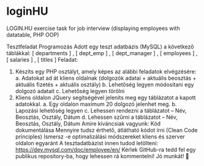 # loginHU
LOGIN.HU exercise task for job interview (displaying employees with datatable, PHP OOP)

Tesztfeladat
Programozás
Adott egy teszt adatbázis (MySQL) a következő táblákkal:
[ departments ] , [ dept_emp ] , [ dept_manager ] , [ employees ] , [ salaries ] , [ titles ]
Feladat:
1.	Készíts egy PHP osztályt, amely képes az alábbi feladatok elvégzésére: 
a.	Adatokat ad át kliens oldalnak 
(dolgozók adatai + aktuális beosztás + aktuális fizetés + aktuális osztály)
b.	Lehetőség legyen módosítani egy dolgozó adatait
c.	Lehetőség legyen törölni
2.	Kliens oldalon JQuery segítségével jeleníts meg egy táblázatot a kapott 
adatokkal. 
a.	Egy oldalon maximum 20 dolgozó jelenhet meg.
b.	Lapozási lehetőség legyen
c.	Lehessen rendezni a táblázatot – Név, Beosztás, Osztály, Dátum
d.	Lehessen szűrni a táblázatot – Név, Beosztás, Osztály, Dátum
Amire kíváncsiak vagyunk:
Kód dokumentálása
Mennyire tudsz érthető, átlátható kódot írni (Clean Code principles)
Ismersz -e optimalizálási módszereket kliens és szerver oldalon egyaránt
A tesztadatbázist innen tudod letölteni: https://dev.mysql.com/doc/employee/en/
Kérlek GitHub-ra tedd fel egy publikus repository-ba, hogy lehessen rá kommentelni! Jó munkát! 


